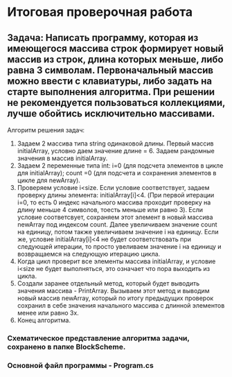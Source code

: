 
# Итоговая проверочная работа

## Задача: Написать программу, которая из имеющегося массива строк формирует новый массив из строк, длина которых меньше, либо равна 3 символам. Первоначальный массив можно ввести с клавиатуры, либо задать на старте выполнения алгоритма. При решении не рекомендуется пользоваться коллекциями, лучше обойтись исключительно массивами.

Алгоритм решения задач: 

1) Задаем 2 массива типа string одинаковой длины. Первый массив initialArray, условно даем значение длине = 6. Задаем рандомные значения в массив initialArray.
2) Задаем 2 переменные типа int: i=0 (для подсчета элементов в цикле для initialArray); count =0 (для подсчета и сохранения элементов в цикле для newArray).
3) Проверяем условие i<size. Если условие соответствует, задаем проверку длины элемента: initialArray[i]<4. (При первой итерации i=0, то есть 0 индекс начального массива проходит проверку на длину меньше 4 символов, тоесть меньше или равно 3). Если условие соответсвует, сохраняем этот элемент в новый массива newArray под индексом count. Далее увеличиваем значение count на единицу, потом также увеличиваем значение i на единицу.  Если же, условие initialArray[i]<4 не будет соответствовать при следующей итерации, то просто увеливаем значение i на единицу и возвращаемся на следующую итерацию цикла.
4) Когда цикл проверит все элементы массива initialArray, и условие i<size не будет выполняться, это означает что пора выходить из цикла.
5) Создали заранее отдельный метод, который будет выводить значения массива - PrintArray. Вызываем этот метод и выводим новый массив newArray, который по итогу предыдущих проверок сохранил в себе значения начального массива с длинной элементов менее или равно 3х. 
6) Конец алгоритма.

### Схематическое представление алгоритма задачи, сохранено в папке BlockScheme. 
### Основной файл программы - Program.cs
